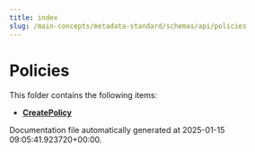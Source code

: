 ```yaml
---
title: index
slug: /main-concepts/metadata-standard/schemas/api/policies
---
```


# Policies

This folder contains the following items:

- [**CreatePolicy**](/main-concepts/metadata-standard/schemas/api/policies/createpolicy)


Documentation file automatically generated at 2025-01-15 09:05:41.923720+00:00.
